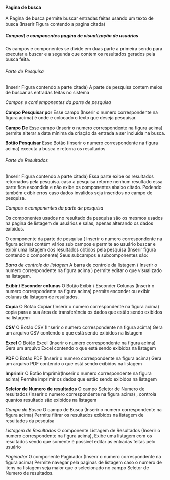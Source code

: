 #### Pagina de busca
A Pagina de busca permite buscar entradas feitas usando um texto de busca 
(Inserir Figura contendo a pagina citada)
##### Campos\ e componentes  pagina de visualização de usuários
Os campos e componentes se divide em duas parte a primeira sendo para executar a buscar e a segunda que contem os resultados gerados pela busca feita. 

###### Parte de Pesquisa
(Inserir Figura contendo a parte citada)
A parte de pesquisa contem meios de buscar as entradas feitas no sistema

*Campos e com\emponentes da parte de pesquisa*

**Campo Pesquisar por**
Esse campo  (Inserir o numero correspondente na figura acima) é onde e colocado o texto que deseja pesquisar.

**Campo De**
Esse campo (Inserir o numero correspondente na figura acima) permite alterar a data mínima da criação da entrada a ser incluída na busca.

**Botão Pesquisar**
Esse Botão (Inserir o numero correspondente na figura acima) executa a busca e retorna os resultados

###### Parte de Resultados 
(Inserir Figura contendo a parte citada)
Essa parte exibe os resultados retornados pela pesquisa. caso a pesquisa retorne nenhum resultado essa parte fica escondida e não exibe os componentes abaixo citado.
Podendo também exibir erros caso dados inválidos seja inseridos no campo de pesquisa.

*Campos e componentes da parte de pesquisa*

Os componentes usados no resultado da pesquisa são os mesmos usados na pagina de listagem de usuários e salas, apenas alterando os dados exibidos.  

O componente da parte de pesquisa ( Inserir o numero correspondente na figura acima) contém vários sub campos e permite ao usuário buscar e exibir uma listagem dos resultados obtidos pela pesquisa
(Inserir figura contendo o componente)
Seus subcampos  e subcomponentes são:

*Barra de controle da listagem*
A barra de controle da listagem  ( Inserir o numero correspondente na figura acima ) permite editar o que visualizado na listagem.

**Exibir / Esconder colunas** 
O Botão Exibir / Esconder Colunas  (Inserir o numero correspondente na figura acima) permite esconder ou exibir colunas da listagem de resultados.

**Copia**
O Botão Copiar  (Inserir o numero correspondente na figura acima) copia para a sua área de transferência os dados que estão sendo exibidos na listagem

**CSV**
O Botão CSV  (Inserir o numero correspondente na figura acima)  Gera um arquivo CSV contendo o que está sendo exibidos na listagem

**Excel**
O Botão Excel  (Inserir o numero correspondente na figura acima)  Gera um arquivo Excel contendo o que está sendo exibidos na listagem

**PDF**
O Botão PDF  (Inserir o numero correspondente na figura acima)  Gera um arquivo PDF contendo o que está sendo exibidos na listagem

**Imprimir**
O Botão Imprimir(Inserir o numero correspondente na figura acima)  Permite imprimir os dados que estão sendo exibidos na listagem

**Seletor de Numero de resultados**
O campo Seletor de Numero de resultados  (Inserir o numero correspondente na figura acima) , controla quantos resultado são exibidos na listagem

*Campo de Busca*
O campo de Busca  (Inserir o numero correspondente na figura acima)  Permite filtrar os resultados exibidos na listagem de resultados da pesquisa

*Listagem de Resultados*
O componente Listagem de Resultados (Inserir o numero correspondente na figura acima), Exibe uma listagem com os resultados sendo que somente é possível editar as entradas feitas pelo usuário

*Paginador*
O componente Paginador (Inserir o numero correspondente na figura acima)  Permite navegar pela paginas de listagem caso o numero de itens na listagem seja maior que o selecionado no campo  Seletor de Numero de resultados.
